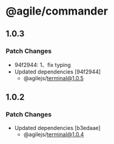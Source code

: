 # @agile/commander

## 1.0.3

### Patch Changes

- 94f2944: 1、fix typing
- Updated dependencies [94f2944]
  - @agilejs/terminal@1.0.5

## 1.0.2

### Patch Changes

- Updated dependencies [b3edaae]
  - @agilejs/terminal@1.0.4
